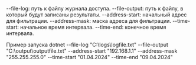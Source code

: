 --file-log: путь к файлу журнала доступа.
--file-output: путь к файлу, в который будут записаны результаты.
--address-start: начальный адрес для фильтрации.
--address-mask: маска адреса для фильтрации.
--time-start: начальное время интервала.
--time-end: конечное время интервала.

Пример запуска
dotnet <Project> --file-log "C:\logs\logfile.txt" --file-output "C:\output\outputfile.txt" --address-start "192.168.1.1" --address-mask "255.255.255.0" --time-start "01.04.2024" --time-end "09.04.2024"

